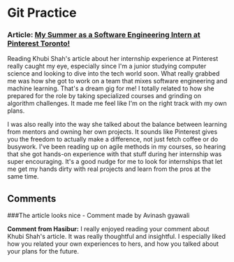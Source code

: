# Git Practice

### Article: [My Summer as a Software Engineering Intern at Pinterest Toronto!](https://medium.com/pinterest-engineering/my-summer-as-a-software-engineering-intern-at-pinterest-toronto-a0857bf8cf98)


Reading Khubi Shah's article about her internship experience at Pinterest really caught my eye, especially since I'm a junior studying computer science and looking to dive into the tech world soon. What really grabbed me was how she got to work on a team that mixes software engineering and machine learning. That's a dream gig for me! I totally related to how she prepared for the role by taking specialized courses and grinding on algorithm challenges. It made me feel like I'm on the right track with my own plans.

I was also really into the way she talked about the balance between learning from mentors and owning her own projects. It sounds like Pinterest gives you the freedom to actually make a difference, not just fetch coffee or do busywork. I've been reading up on agile methods in my courses, so hearing that she got hands-on experience with that stuff during her internship was super encouraging. It's a good nudge for me to look for internships that let me get my hands dirty with real projects and learn from the pros at the same time.


## Comments
###The article looks nice - Comment made by Avinash gyawali

**Comment from Hasibur:** 
I really enjoyed reading your comment about Khubi Shah's article. It was really thoughtful and insightful. I especially liked how you related your own experiences to hers, and how you talked about your plans for the future. 

